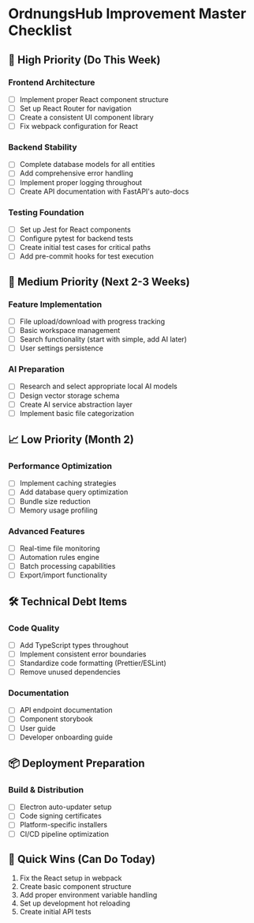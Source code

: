 # OrdnungsHub Improvement Master Checklist

## 🚀 High Priority (Do This Week)

### Frontend Architecture
- [ ] Implement proper React component structure
- [ ] Set up React Router for navigation
- [ ] Create a consistent UI component library
- [ ] Fix webpack configuration for React

### Backend Stability
- [ ] Complete database models for all entities
- [ ] Add comprehensive error handling
- [ ] Implement proper logging throughout
- [ ] Create API documentation with FastAPI's auto-docs

### Testing Foundation
- [ ] Set up Jest for React components
- [ ] Configure pytest for backend tests
- [ ] Create initial test cases for critical paths
- [ ] Add pre-commit hooks for test execution

## 🎯 Medium Priority (Next 2-3 Weeks)

### Feature Implementation
- [ ] File upload/download with progress tracking
- [ ] Basic workspace management
- [ ] Search functionality (start with simple, add AI later)
- [ ] User settings persistence

### AI Preparation
- [ ] Research and select appropriate local AI models
- [ ] Design vector storage schema
- [ ] Create AI service abstraction layer
- [ ] Implement basic file categorization

## 📈 Low Priority (Month 2)

### Performance Optimization
- [ ] Implement caching strategies
- [ ] Add database query optimization
- [ ] Bundle size reduction
- [ ] Memory usage profiling

### Advanced Features
- [ ] Real-time file monitoring
- [ ] Automation rules engine
- [ ] Batch processing capabilities
- [ ] Export/import functionality

## 🛠️ Technical Debt Items

### Code Quality
- [ ] Add TypeScript types throughout
- [ ] Implement consistent error boundaries
- [ ] Standardize code formatting (Prettier/ESLint)
- [ ] Remove unused dependencies

### Documentation
- [ ] API endpoint documentation
- [ ] Component storybook
- [ ] User guide
- [ ] Developer onboarding guide

## 📦 Deployment Preparation

### Build & Distribution
- [ ] Electron auto-updater setup
- [ ] Code signing certificates
- [ ] Platform-specific installers
- [ ] CI/CD pipeline optimization

## 🎯 Quick Wins (Can Do Today)
1. Fix the React setup in webpack
2. Create basic component structure
3. Add proper environment variable handling
4. Set up development hot reloading
5. Create initial API tests
